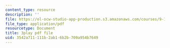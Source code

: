 ```yaml
---
content_type: resource
description: ''
file: https://ol-ocw-studio-app-production.s3.amazonaws.com/courses/9-13-the-human-brain-spring-2019/3542a711111b2ab16b2b709a954b7649_SchmVoc5NzY.pdf
file_type: application/pdf
resourcetype: Document
title: 3play pdf file
uid: 3542a711-111b-2ab1-6b2b-709a954b7649
---
```

